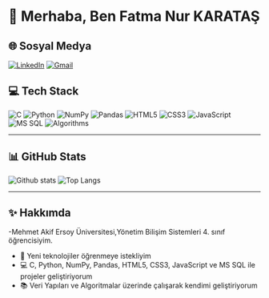 # 👋 Merhaba, Ben Fatma Nur KARATAŞ

## 🌐 Sosyal Medya
[![LinkedIn](https://img.shields.io/badge/LinkedIn-blue?style=for-the-badge&logo=linkedin)](https://www.linkedin.com/in/fatma-nur-k-62a800253/)
[![Gmail](https://img.shields.io/badge/Gmail-D14836?style=for-the-badge&logo=gmail&logoColor=white)](mailto:nurkaratass26@gmail.com)

## 💻 Tech Stack
![C](https://img.shields.io/badge/C-00599C?style=for-the-badge&logo=c&logoColor=white)
![Python](https://img.shields.io/badge/Python-3670A0?style=for-the-badge&logo=python&logoColor=ffdd54)
![NumPy](https://img.shields.io/badge/NumPy-013243?style=for-the-badge&logo=numpy&logoColor=white)
![Pandas](https://img.shields.io/badge/Pandas-150458?style=for-the-badge&logo=pandas&logoColor=white)
![HTML5](https://img.shields.io/badge/HTML5-E34F26?style=for-the-badge&logo=html5&logoColor=white)
![CSS3](https://img.shields.io/badge/CSS3-1572B6?style=for-the-badge&logo=css3&logoColor=white)
![JavaScript](https://img.shields.io/badge/JavaScript-323330?style=for-the-badge&logo=javascript&logoColor=F7DF1E)
![MS SQL](https://img.shields.io/badge/MS_SQL-CC2927?style=for-the-badge&logo=microsoft-sql-server&logoColor=white)
![Algorithms](https://img.shields.io/badge/Algorithms-FF6F00?style=for-the-badge&logo=dependabot&logoColor=white)

---

## 📊 GitHub Stats
![Github stats](https://github-readme-stats.vercel.app/api?username=FatmanurkaratassN&show_icons=true&theme=radical)
![Top Langs](https://github-readme-stats.vercel.app/api/top-langs/?username=Fatmanurkaratass&layout=compact&theme=radical)

---

## ✨ Hakkımda
-Mehmet Akif Ersoy Üniversitesi,Yönetim Bilişim Sistemleri 4. sınıf öğrencisiyim.
- 🚀 Yeni teknolojiler öğrenmeye istekliyim  
- 💻 C, Python, NumPy, Pandas, HTML5, CSS3, JavaScript ve MS SQL ile projeler geliştiriyorum  
- 📚 Veri Yapıları ve Algoritmalar üzerinde çalışarak kendimi geliştiriyorum
